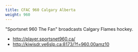 ```yaml
---
title: CFAC 960 Calgary Alberta
weight: 960
---
```

"Sportsnet 960 The Fan" broadcasts Calgary Flames hockey.

* http://player.sportsnet960.ca/
* http://kiwisdr.ve6slp.ca:8173/?f=960.00amz10
